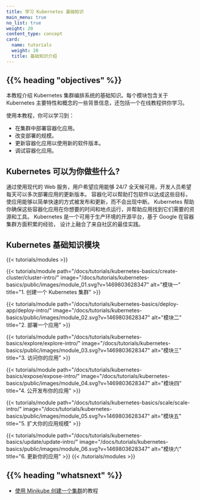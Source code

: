 ```yaml
---
title: 学习 Kubernetes 基础知识
main_menu: true
no_list: true
weight: 20
content_type: concept
card:
  name: tutorials
  weight: 20
  title: 基础知识介绍
---
```

<!--
title: Learn Kubernetes Basics
main_menu: true
no_list: true
weight: 20
content_type: concept
card:
  name: tutorials
  weight: 20
  title: Walkthrough the basics
-->

## {{% heading "objectives" %}}

<!--
This tutorial provides a walkthrough of the basics of the Kubernetes cluster orchestration
system. Each module contains some background information on major Kubernetes features
and concepts, and a tutorial for you to follow along.

Using the tutorials, you can learn to:

* Deploy a containerized application on a cluster.
* Scale the deployment.
* Update the containerized application with a new software version.
* Debug the containerized application.
-->
本教程介绍 Kubernetes 集群编排系统的基础知识。每个模块包含关于
Kubernetes 主要特性和概念的一些背景信息，还包括一个在线教程供你学习。

使用本教程，你可以学习到：

* 在集群中部署容器化应用。
* 改变部署的规模。
* 更新容器化应用以使用新的软件版本。
* 调试容器化应用。

<!--
## What can Kubernetes do for you?

With modern web services, users expect applications to be available 24/7, and developers
expect to deploy new versions of those applications several times a day. Containerization
helps package software to serve these goals, enabling applications to be released and updated
without downtime. Kubernetes helps you make sure those containerized applications run where
and when you want, and helps them find the resources and tools they need to work. Kubernetes
is a production-ready, open source platform designed with Google's accumulated experience in
container orchestration, combined with best-of-breed ideas from the community.
-->
## Kubernetes 可以为你做些什么?

通过使用现代的 Web 服务，用户希望应用能够 24/7 全天候可用，开发人员希望每天可以多次部署应用的更新版本。
容器化可以帮助打包软件以达成这些目标，使应用能够以简单快速的方式被发布和更新，而不会出现中断。
Kubernetes 帮助你确保这些容器化应用在你想要的时间和地点运行，并帮助应用找到它们需要的资源和工具。
Kubernetes 是一个可用于生产环境的开源平台，基于 Google 在容器集群方面积累的经验，
设计上融合了来自社区的最佳实践。

<!--
## Kubernetes Basics Modules
-->
## Kubernetes 基础知识模块

<!-- For translators, translate only the values of the ‘alt’ and ‘title’ keys -->
{{< tutorials/modules >}}
  <!--
  {{< tutorials/module
      path="/docs/tutorials/kubernetes-basics/create-cluster/cluster-intro/"
      image="/docs/tutorials/kubernetes-basics/public/images/module_01.svg?v=1469803628347"
      alt="Module 1"
      title="1. Create a Kubernetes cluster" >}}
  -->
  {{< tutorials/module
      path="/docs/tutorials/kubernetes-basics/create-cluster/cluster-intro/"
      image="/docs/tutorials/kubernetes-basics/public/images/module_01.svg?v=1469803628347"
      alt="模块一"
      title="1.  创建一个 Kubernetes 集群" >}}

  <!--
  {{< tutorials/module
      path="/docs/tutorials/kubernetes-basics/deploy-app/deploy-intro/"
      image="/docs/tutorials/kubernetes-basics/public/images/module_02.svg?v=1469803628347"
      alt="Module 2"
      title="2. Deploy an app" >}}
  -->
  {{< tutorials/module
      path="/docs/tutorials/kubernetes-basics/deploy-app/deploy-intro/"
      image="/docs/tutorials/kubernetes-basics/public/images/module_02.svg?v=1469803628347"
      alt="模块二"
      title="2. 部署一个应用" >}}

  <!--
  {{< tutorials/module
      path="/docs/tutorials/kubernetes-basics/explore/explore-intro/"
      image="/docs/tutorials/kubernetes-basics/public/images/module_03.svg?v=1469803628347"
      alt="Module 3"
      title="3. Explore your app" >}}
  -->
  {{< tutorials/module
      path="/docs/tutorials/kubernetes-basics/explore/explore-intro/"
      image="/docs/tutorials/kubernetes-basics/public/images/module_03.svg?v=1469803628347"
      alt="模块三"
      title="3. 访问你的应用" >}}

  <!--
  {{< tutorials/module
      path="/docs/tutorials/kubernetes-basics/expose/expose-intro/"
      image="/docs/tutorials/kubernetes-basics/public/images/module_04.svg?v=1469803628347"
      alt="Module 4"
      title="4. Expose your app publicly" >}}
  -->
  {{< tutorials/module
      path="/docs/tutorials/kubernetes-basics/expose/expose-intro/"
      image="/docs/tutorials/kubernetes-basics/public/images/module_04.svg?v=1469803628347"
      alt="模块四"
      title="4. 公开发布你的应用" >}}

  <!--
  {{< tutorials/module
      path="/docs/tutorials/kubernetes-basics/scale/scale-intro/"
      image="/docs/tutorials/kubernetes-basics/public/images/module_05.svg?v=1469803628347"
      alt="Module 5"
      title="5. Scale up your app" >}}
  -->
  {{< tutorials/module
      path="/docs/tutorials/kubernetes-basics/scale/scale-intro/"
      image="/docs/tutorials/kubernetes-basics/public/images/module_05.svg?v=1469803628347"
      alt="模块五"
      title="5. 扩大你的应用规模" >}}

  <!--
  {{< tutorials/module
      path="/docs/tutorials/kubernetes-basics/update/update-intro/"
      image="/docs/tutorials/kubernetes-basics/public/images/module_06.svg?v=1469803628347"
      alt="Module 6"
      title="6. Update your app" >}}
  -->
  {{< tutorials/module
      path="/docs/tutorials/kubernetes-basics/update/update-intro/"
      image="/docs/tutorials/kubernetes-basics/public/images/module_06.svg?v=1469803628347"
      alt="模块六"
      title="6. 更新你的应用" >}}
{{< /tutorials/modules >}}

## {{% heading "whatsnext" %}}

<!--
* Tutorial [Using Minikube to Create a Cluster](/docs/tutorials/kubernetes-basics/create-cluster/)
-->
* [使用 Minikube 创建一个集群](/zh-cn/docs/tutorials/kubernetes-basics/create-cluster/)的教程

